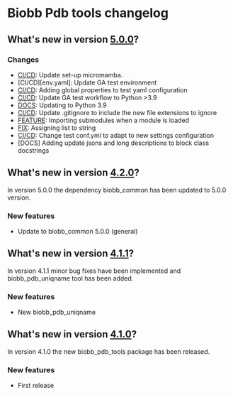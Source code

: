 
# Biobb Pdb tools changelog

## What's new in version [5.0.0](https://github.com/bioexcel/biobb_pdb_tools/releases/tag/v5.0.0)?

### Changes

* [CI/CD](linting_and_testing.yml): Update set-up micromamba.
* [CI/CD][env.yaml]: Update GA test environment
* [CI/CD](conf.yml): Adding global properties to test yaml configuration
* [CI/CD](linting_and_testing): Update GA test workflow to Python >3.9
* [DOCS](.readthedocs.yaml): Updating to Python 3.9
* [CI/CD](GITIGNORE): Update .gitignore to include the new file extensions to ignore
* [FEATURE](__init__): Importing submodules when a module is loaded
* [FIX](biobb_pdb_tofasta): Assigning list to string
* [CI/CD](conf.yml): Change test conf.yml to adapt to new settings configuration
* [DOCS] Adding update jsons and long descriptions to block class docstrings


## What's new in version [4.2.0](https://github.com/bioexcel/biobb_pdb_tools/releases/tag/v5.0.0)?
In version 5.0.0 the dependency biobb_common has been updated to 5.0.0 version.

### New features

* Update to biobb_common 5.0.0 (general)

## What's new in version [4.1.1](https://github.com/bioexcel/biobb_pdb_tools/releases/tag/v4.1.1)?
In version 4.1.1 minor bug fixes have been implemented and biobb_pdb_uniqname tool has been added.

### New features

* New biobb_pdb_uniqname

## What's new in version [4.1.0](https://github.com/bioexcel/biobb_pdb_tools/releases/tag/v4.1.0)?
In version 4.1.0 the new biobb_pdb_tools package has been released.

### New features

* First release

